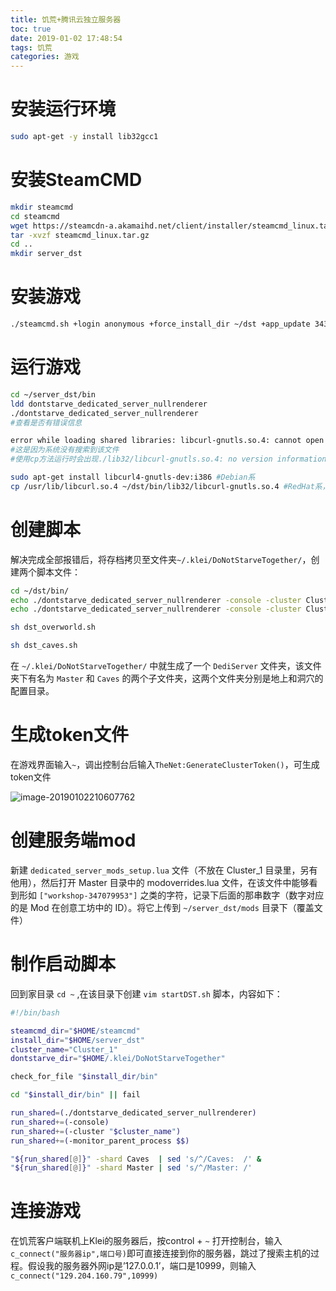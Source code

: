 ```yaml
---
title: 饥荒+腾讯云独立服务器
toc: true
date: 2019-01-02 17:48:54
tags: 饥荒
categories: 游戏
---
```


# 安装运行环境

```bash
sudo apt-get -y install lib32gcc1
```

# 安装SteamCMD

```bash
mkdir steamcmd
cd steamcmd
wget https://steamcdn-a.akamaihd.net/client/installer/steamcmd_linux.tar.gz
tar -xvzf steamcmd_linux.tar.gz
cd ..
mkdir server_dst
```

# 安装游戏

```bash
./steamcmd.sh +login anonymous +force_install_dir ~/dst +app_update 343050 validate +quit
```

# 运行游戏

```bash
cd ~/server_dst/bin
ldd dontstarve_dedicated_server_nullrenderer
./dontstarve_dedicated_server_nullrenderer
#查看是否有错误信息
```

```bash
error while loading shared libraries: libcurl-gnutls.so.4: cannot open shared object file: No such file or directory
#这是因为系统没有搜索到该文件
#使用cp方法运行时会出现./lib32/libcurl-gnutls.so.4: no version information available警告，无视之~

sudo apt-get install libcurl4-gnutls-dev:i386 #Debian系
cp /usr/lib/libcurl.so.4 ~/dst/bin/lib32/libcurl-gnutls.so.4 #RedHat系，Debian系未测试该方法是否可行
```

# 创建脚本

解决完成全部报错后，将存档拷贝至文件夹`~/.klei/DoNotStarveTogether/`，创建两个脚本文件：

```bash
cd ~/dst/bin/
echo ./dontstarve_dedicated_server_nullrenderer -console -cluster Cluster_1 -shard Master > start.sh
echo ./dontstarve_dedicated_server_nullrenderer -console -cluster Cluster_1 -shard Caves > start_caves.sh

sh dst_overworld.sh

sh dst_caves.sh
```

在 `~/.klei/DoNotStarveTogether/` 中就生成了一个 `DediServer` 文件夹，该文件夹下有名为 `Master` 和 `Caves` 的两个子文件夹，这两个文件夹分别是地上和洞穴的配置目录。

# 生成token文件

在游戏界面输入`~`，调出控制台后输入`TheNet:GenerateClusterToken()`，可生成token文件

![image-20190102210607762](https://ws1.sinaimg.cn/large/006tNbRwly1fysjm0pnjej30fp0ahq5a.jpg)

# 创建服务端mod

新建 `dedicated_server_mods_setup.lua` 文件（不放在 Cluster_1 目录里，另有他用），然后打开 Master 目录中的 modoverrides.lua 文件，在该文件中能够看到形如 `["workshop-347079953"]` 之类的字符，记录下后面的那串数字（数字对应的是 Mod 在创意工坊中的 ID）。将它上传到 `~/server_dst/mods` 目录下（覆盖文件）

# 制作启动脚本

回到家目录 `cd ~` ,在该目录下创建 `vim startDST.sh` 脚本，内容如下：

```bash
#!/bin/bash

steamcmd_dir="$HOME/steamcmd"
install_dir="$HOME/server_dst"
cluster_name="Cluster_1"
dontstarve_dir="$HOME/.klei/DoNotStarveTogether"

check_for_file "$install_dir/bin"

cd "$install_dir/bin" || fail

run_shared=(./dontstarve_dedicated_server_nullrenderer)
run_shared+=(-console)
run_shared+=(-cluster "$cluster_name")
run_shared+=(-monitor_parent_process $$)

"${run_shared[@]}" -shard Caves  | sed 's/^/Caves:  /' &
"${run_shared[@]}" -shard Master | sed 's/^/Master: /'
```

# 连接游戏

在饥荒客户端联机上Klei的服务器后，按control + `~` 打开控制台，输入`c_connect("服务器ip",端口号)`即可直接连接到你的服务器，跳过了搜索主机的过程。假设我的服务器外网ip是’127.0.0.1’，端口是10999，则输入`c_connect("129.204.160.79",10999)`